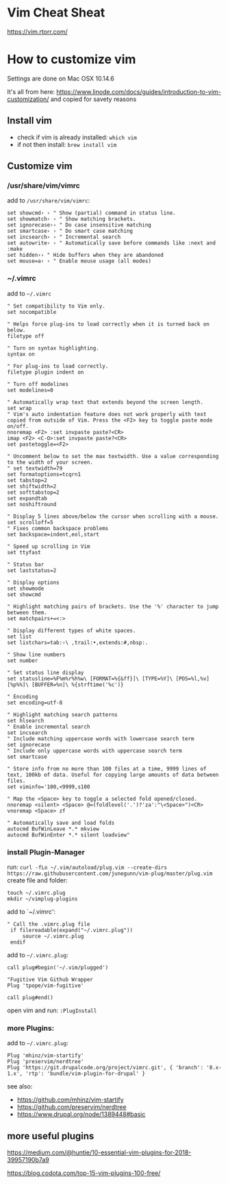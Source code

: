 # Vim Cheat Sheat
https://vim.rtorr.com/

# How to customize vim

Settings are done on Mac OSX 10.14.6

It's all from here: https://www.linode.com/docs/guides/introduction-to-vim-customization/ and copied for savety reasons

## Install vim
* check if vim is already installed: `which vim`
* if not then install: `brew install vim`

## Customize vim
### /usr/share/vim/vimrc
add to `/usr/share/vim/vimrc`:
```
set showcmd› › " Show (partial) command in status line.
set showmatch› › " Show matching brackets.
set ignorecase›› " Do case insensitive matching
set smartcase› › " Do smart case matching
set incsearch› › " Incremental search
set autowrite› › " Automatically save before commands like :next and :make
set hidden›› " Hide buffers when they are abandoned
set mouse=a› › " Enable mouse usage (all modes)
```
### ~/.vimrc
add to `~/.vimrc`
```
" Set compatibility to Vim only.
set nocompatible

" Helps force plug-ins to load correctly when it is turned back on below.
filetype off

" Turn on syntax highlighting.
syntax on

" For plug-ins to load correctly.
filetype plugin indent on

" Turn off modelines
set modelines=0

" Automatically wrap text that extends beyond the screen length.
set wrap
" Vim's auto indentation feature does not work properly with text copied from outside of Vim. Press the <F2> key to toggle paste mode on/off.
nnoremap <F2> :set invpaste paste?<CR>
imap <F2> <C-O>:set invpaste paste?<CR>
set pastetoggle=<F2>

" Uncomment below to set the max textwidth. Use a value corresponding to the width of your screen.
" set textwidth=79
set formatoptions=tcqrn1
set tabstop=2
set shiftwidth=2
set softtabstop=2
set expandtab
set noshiftround

" Display 5 lines above/below the cursor when scrolling with a mouse.
set scrolloff=5
" Fixes common backspace problems
set backspace=indent,eol,start

" Speed up scrolling in Vim
set ttyfast

" Status bar
set laststatus=2

" Display options
set showmode
set showcmd

" Highlight matching pairs of brackets. Use the '%' character to jump between them.
set matchpairs+=<:>

" Display different types of white spaces.
set list
set listchars=tab:›\ ,trail:•,extends:#,nbsp:.

" Show line numbers
set number

" Set status line display
set statusline=%F%m%r%h%w\ [FORMAT=%{&ff}]\ [TYPE=%Y]\ [POS=%l,%v][%p%%]\ [BUFFER=%n]\ %{strftime('%c')}

" Encoding
set encoding=utf-8

" Highlight matching search patterns
set hlsearch
" Enable incremental search
set incsearch
" Include matching uppercase words with lowercase search term
set ignorecase
" Include only uppercase words with uppercase search term
set smartcase

" Store info from no more than 100 files at a time, 9999 lines of text, 100kb of data. Useful for copying large amounts of data between files.
set viminfo='100,<9999,s100

" Map the <Space> key to toggle a selected fold opened/closed.
nnoremap <silent> <Space> @=(foldlevel('.')?'za':"\<Space>")<CR>
vnoremap <Space> zf

" Automatically save and load folds
autocmd BufWinLeave *.* mkview
autocmd BufWinEnter *.* silent loadview"
```
### install Plugin-Manager
run: `curl -fLo ~/.vim/autoload/plug.vim --create-dirs https://raw.githubusercontent.com/junegunn/vim-plug/master/plug.vim`
create file and folder:
```
touch ~/.vimrc.plug
mkdir ~/vimplug-plugins
```
add to `~/.vimrc':
```
" Call the .vimrc.plug file
 if filereadable(expand("~/.vimrc.plug"))
     source ~/.vimrc.plug
 endif
```
add to `~/.vimrc.plug`:
```
call plug#begin('~/.vim/plugged')

"Fugitive Vim Github Wrapper
Plug 'tpope/vim-fugitive'

call plug#end()
```

open vim and run: `:PlugInstall`

### more Plugins:
add to `~/.vimrc.plug`:
```
Plug 'mhinz/vim-startify'
Plug 'preservim/nerdtree'
Plug 'https://git.drupalcode.org/project/vimrc.git', { 'branch': '8.x-1.x', 'rtp': 'bundle/vim-plugin-for-drupal' }
```
see also:
* https://github.com/mhinz/vim-startify
* https://github.com/preservim/nerdtree
* https://www.drupal.org/node/1389448#basic

## more useful plugins
https://medium.com/@huntie/10-essential-vim-plugins-for-2018-39957190b7a9

https://blog.codota.com/top-15-vim-plugins-100-free/
